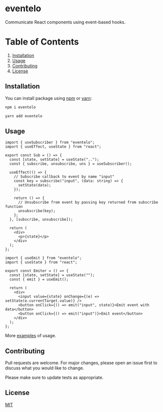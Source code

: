 # eventelo

Communicate React components using event-based hooks.

# Table of Contents

1. [Installation](#installation)
2. [Usage](#usage)
3. [Contributing](#contributing)
4. [License](#license)

## Installation

You can install package using [npm](https://www.npmjs.com/package/eventelo) or [yarn](https://yarnpkg.com/):

```bash
npm i eventelo

yarn add eventelo
```

## Usage

```JSX
import { useSubscriber } from "eventelo";
import { useEffect, useState } from "react";

export const Sub = () => {
  const [state, setState] = useState("..");
  const { subscribe, unsubscribe, uns } = useSubscriber();

  useEffect(() => {
    // Subscribe callback to event by name "input"
    const key = subscribe("input", (data: string) => {
      setState(data);
    });

    return () => {
      // Unsubscribe from event by passing key returned from subscribe function
      unsubscribe(key);
    };
  }, [subscribe, unsubscribe]);

  return (
    <div>
      <p>{state}</p>
    </div>
  );
};

```

```JSX
import { useEmit } from "eventelo";
import { useState } from "react";

export const Emiter = () => {
  const [state, setState] = useState("");
  const { emit } = useEmit();

  return (
    <div>
      <input value={state} onChange={(e) => setState(e.currentTarget.value)} />
      <button onClick={() => emit("input", state)}>Emit event with data</button>
      <button onClick={() => emit("input")}>Emit event</button>
    </div>
  );
};
```

More [examples](https://github.com/Harasz/eventelo/tree/main/examples) of usage.

## Contributing

Pull requests are welcome. For major changes, please open an issue first to discuss what you would like to change.

Please make sure to update tests as appropriate.

## License

[MIT](https://github.com/Harasz/eventelo/blob/main/LICENSE)
